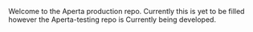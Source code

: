 Welcome to the Aperta production repo. Currently this is yet to be filled however the Aperta-testing repo is Currently being developed.
